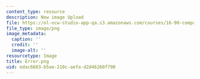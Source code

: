 ```yaml
---
content_type: resource
description: New image Upload
file: https://ol-ocw-studio-app-qa.s3.amazonaws.com/courses/16-90-computational-methods-in-aerospace-engineering-spring-2014/edac6683b5ae210caefad2d46260f790_Error.png
file_type: image/png
image_metadata:
  caption: ''
  credit: ''
  image-alt: ''
resourcetype: Image
title: Error.png
uid: edac6683-b5ae-210c-aefa-d2d46260f790
---
```

